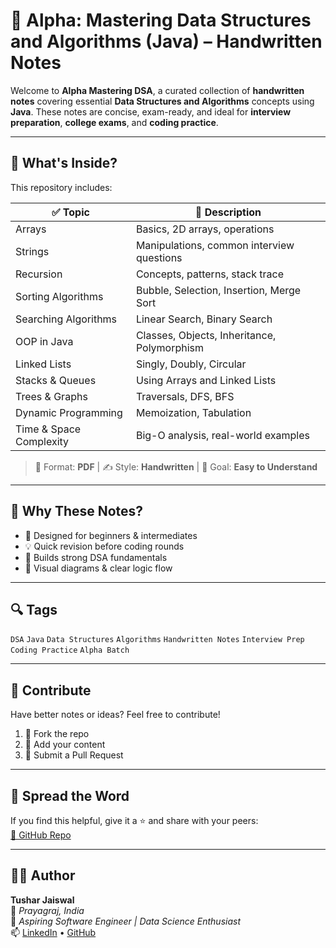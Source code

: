 # 🧠 Alpha: Mastering Data Structures and Algorithms (Java) – Handwritten Notes

Welcome to **Alpha Mastering DSA**, a curated collection of **handwritten notes** covering essential **Data Structures and Algorithms** concepts using **Java**. These notes are concise, exam-ready, and ideal for **interview preparation**, **college exams**, and **coding practice**.

---

## 📘 What's Inside?

This repository includes:

| ✅ Topic                  | 📄 Description                               |
|--------------------------|----------------------------------------------|
| Arrays                   | Basics, 2D arrays, operations                 |
| Strings                  | Manipulations, common interview questions     |
| Recursion                | Concepts, patterns, stack trace              |
| Sorting Algorithms       | Bubble, Selection, Insertion, Merge Sort     |
| Searching Algorithms     | Linear Search, Binary Search                 |
| OOP in Java              | Classes, Objects, Inheritance, Polymorphism  |
| Linked Lists             | Singly, Doubly, Circular                     |
| Stacks & Queues          | Using Arrays and Linked Lists                |
| Trees & Graphs           | Traversals, DFS, BFS                         |
| Dynamic Programming      | Memoization, Tabulation                      |
| Time & Space Complexity  | Big-O analysis, real-world examples          |

> 📄 Format: **PDF** | ✍️ Style: **Handwritten** | 🎯 Goal: **Easy to Understand**

---

## 🚀 Why These Notes?

- 📌 Designed for beginners & intermediates
- 💡 Quick revision before coding rounds
- 🧠 Builds strong DSA fundamentals
- 📝 Visual diagrams & clear logic flow

---

## 🔍 Tags

`DSA` `Java` `Data Structures` `Algorithms` `Handwritten Notes` `Interview Prep` `Coding Practice` `Alpha Batch`

---

## 🤝 Contribute

Have better notes or ideas? Feel free to contribute!

1. 🍴 Fork the repo  
2. 📝 Add your content  
3. 🔁 Submit a Pull Request

---

## 📢 Spread the Word

If you find this helpful, give it a ⭐ and share with your peers:  
[🔗 GitHub Repo](https://github.com/tjaiswal2003/Alpha-Mastering-Data-Structures-and-Algorithm)

---

## 🙋‍♂️ Author

**Tushar Jaiswal**  
📍 *Prayagraj, India*  
💼 *Aspiring Software Engineer | Data Science Enthusiast*  
📫 [LinkedIn](https://www.linkedin.com/in/tushar-jaiswal-1332a1270/) • [GitHub](https://github.com/tjaiswal2003)
